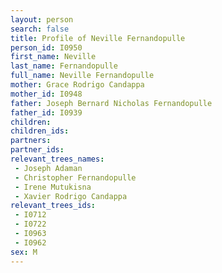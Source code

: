 ```yaml
---
layout: person
search: false
title: Profile of Neville Fernandopulle
person_id: I0950
first_name: Neville
last_name: Fernandopulle
full_name: Neville Fernandopulle
mother: Grace Rodrigo Candappa
mother_id: I0948
father: Joseph Bernard Nicholas Fernandopulle
father_id: I0939
children:
children_ids:
partners:
partner_ids:
relevant_trees_names:
 - Joseph Adaman
 - Christopher Fernandopulle
 - Irene Mutukisna
 - Xavier Rodrigo Candappa
relevant_trees_ids:
 - I0712
 - I0722
 - I0963
 - I0962
sex: M
---
```


